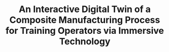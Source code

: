 ---
layout: publication
title: "An Interactive Digital Twin of a Composite Manufacturing Process for Training Operators via Immersive Technology"
type: "conference"
order: 176
year: 2023
authors: "Iman Jalilvand, Jay Jiyoung, Hadi Hosseinionari, Rudolf Seethaler, Bhushan Gopaluni, Abbas S. Milani"
journal: "In Proceedings of the 25th International Conference on Human-Computer Interaction (To Appear)"
pdf: "2023C1_iman_hci.pdf"
thumbnail: "2023C1_iman_hci.png"
image: "/assets/thumbnails/2023C1_iman_hci.png"
thumbnail_caption: "Figure 1: The present MR application design framework"
description: "Recently, there has been a growing interest in digital learning platforms and immersive technology for teaching, e.g., complex machine operators. This study investigates the use of a Mixed Reality (MR) system for operator training in a thermoforming case study, emphasizing the significance of user interface (UI), user experience (UX), and usability in MR applications. The work proposes a spatial user interface (UI) for MR applications that enables users to interact with virtual objects in the actual environment. Moreover, to enhance the UX, a real-time 3D heat transfer simulation was developed and integrated into the MR application to allow the learner to monitor and control the manufacturing process closely. The proposed framework is validated by an MR headset (Microsoft HoloLens 2). Lastly, a user study with eight participants was conducted, which showed the usability of the app using the System Usability Scale (SUS) questionnaire, scoring an overall usability rate of ~85/100."
---